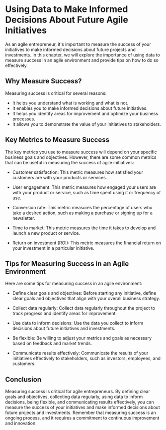 Using Data to Make Informed Decisions About Future Agile Initiatives
==================================================================================================

As an agile entrepreneur, it's important to measure the success of your initiatives to make informed decisions about future projects and investments. In this chapter, we will explore the importance of using data to measure success in an agile environment and provide tips on how to do so effectively.

Why Measure Success?
--------------------

Measuring success is critical for several reasons:

* It helps you understand what is working and what is not.
* It enables you to make informed decisions about future initiatives.
* It helps you identify areas for improvement and optimize your business processes.
* It allows you to demonstrate the value of your initiatives to stakeholders.

Key Metrics to Measure Success
------------------------------

The key metrics you use to measure success will depend on your specific business goals and objectives. However, there are some common metrics that can be useful in measuring the success of agile initiatives:

* Customer satisfaction: This metric measures how satisfied your customers are with your products or services.

* User engagement: This metric measures how engaged your users are with your product or service, such as time spent using it or frequency of use.

* Conversion rate: This metric measures the percentage of users who take a desired action, such as making a purchase or signing up for a newsletter.

* Time to market: This metric measures the time it takes to develop and launch a new product or service.

* Return on investment (ROI): This metric measures the financial return on your investment in a particular initiative.

Tips for Measuring Success in an Agile Environment
--------------------------------------------------

Here are some tips for measuring success in an agile environment:

* Define clear goals and objectives: Before starting any initiative, define clear goals and objectives that align with your overall business strategy.

* Collect data regularly: Collect data regularly throughout the project to track progress and identify areas for improvement.

* Use data to inform decisions: Use the data you collect to inform decisions about future initiatives and investments.

* Be flexible: Be willing to adjust your metrics and goals as necessary based on feedback and market trends.

* Communicate results effectively: Communicate the results of your initiatives effectively to stakeholders, such as investors, employees, and customers.

Conclusion
----------

Measuring success is critical for agile entrepreneurs. By defining clear goals and objectives, collecting data regularly, using data to inform decisions, being flexible, and communicating results effectively, you can measure the success of your initiatives and make informed decisions about future projects and investments. Remember that measuring success is an ongoing process, and it requires a commitment to continuous improvement and innovation.
